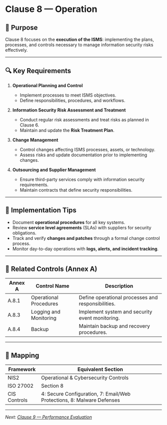 # Clause 8 — Operation

## 🎯 Purpose
Clause 8 focuses on the **execution of the ISMS**: implementing the plans, processes, and controls necessary to manage information security risks effectively.

---

## 🔍 Key Requirements

1. **Operational Planning and Control**  
   - Implement processes to meet ISMS objectives.  
   - Define responsibilities, procedures, and workflows.

2. **Information Security Risk Assessment and Treatment**  
   - Conduct regular risk assessments and treat risks as planned in Clause 6.  
   - Maintain and update the **Risk Treatment Plan**.

3. **Change Management**  
   - Control changes affecting ISMS processes, assets, or technology.  
   - Assess risks and update documentation prior to implementing changes.

4. **Outsourcing and Supplier Management**  
   - Ensure third-party services comply with information security requirements.  
   - Maintain contracts that define security responsibilities.

---

## 🧠 Implementation Tips

- Document **operational procedures** for all key systems.  
- Review **service level agreements** (SLAs) with suppliers for security obligations.  
- Track and verify **changes and patches** through a formal change control process.  
- Monitor day-to-day operations with **logs, alerts, and incident tracking**.

---

## 🔗 Related Controls (Annex A)

| Annex A | Control Name | Description |
|----------|---------------|-------------|
| A.8.1 | Operational Procedures | Define operational processes and responsibilities. |
| A.8.3 | Logging and Monitoring | Implement system and security event monitoring. |
| A.8.4 | Backup | Maintain backup and recovery procedures. |

---

## 🧩 Mapping

| Framework | Equivalent Section |
|------------|--------------------|
| NIS2 | Operational & Cybersecurity Controls |
| ISO 27002 | Section 8 |
| CIS Controls | 4: Secure Configuration, 7: Email/Web Protections, 8: Malware Defenses |

---

*Next: [Clause 9 — Performance Evaluation](./9_Performance_evaluation.md)*
